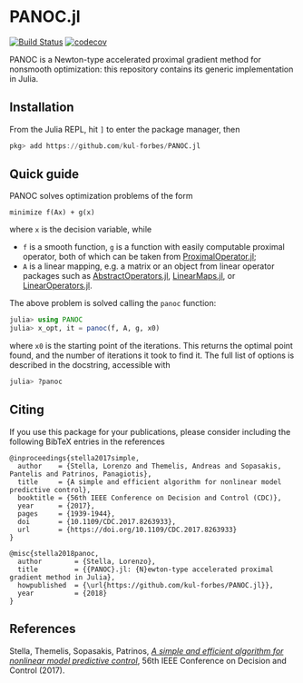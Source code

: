# PANOC.jl

[![Build Status](https://travis-ci.org/kul-forbes/PANOC.jl.svg?branch=master)](https://travis-ci.org/kul-forbes/PANOC.jl)
[![codecov](https://codecov.io/gh/kul-forbes/PANOC.jl/branch/master/graph/badge.svg)](https://codecov.io/gh/kul-forbes/PANOC.jl)

PANOC is a Newton-type accelerated proximal gradient method for nonsmooth
optimization: this repository contains its generic implementation in Julia.

## Installation

From the Julia REPL, hit `]` to enter the package manager, then

```julia
pkg> add https://github.com/kul-forbes/PANOC.jl
```

## Quick guide

PANOC solves optimization problems of the form

```
minimize f(Ax) + g(x)
```

where `x` is the decision variable, while
* `f` is a smooth function, `g` is a function with easily computable
proximal operator, both of which can be taken from
[ProximalOperator.jl](https://github.com/kul-forbes/ProximalOperators.jl);
* `A` is a linear mapping, e.g. a matrix or an object from linear operator
packages such as
[AbstractOperators.jl](https://github.com/kul-forbes/AbstractOperators.jl),
[LinearMaps.jl](https://github.com/Jutho/LinearMaps.jl),
or [LinearOperators.jl](https://github.com/JuliaSmoothOptimizers/LinearOperators.jl).

The above problem is solved calling the `panoc` function:

```julia
julia> using PANOC
julia> x_opt, it = panoc(f, A, g, x0)
```

where `x0` is the starting point of the iterations.
This returns the optimal point found, and the number of iterations it took to find it.
The full list of options is described in the docstring, accessible with

```julia
julia> ?panoc
```

## Citing

If you use this package for your publications, please consider including the
following BibTeX entries in the references

```
@inproceedings{stella2017simple,
  author    = {Stella, Lorenzo and Themelis, Andreas and Sopasakis, Pantelis and Patrinos, Panagiotis},
  title     = {A simple and efficient algorithm for nonlinear model predictive control},
  booktitle = {56th IEEE Conference on Decision and Control (CDC)},
  year      = {2017},
  pages     = {1939-1944},
  doi       = {10.1109/CDC.2017.8263933},
  url       = {https://doi.org/10.1109/CDC.2017.8263933}
}
```

```
@misc{stella2018panoc,
  author        = {Stella, Lorenzo},
  title         = {{PANOC}.jl: {N}ewton-type accelerated proximal gradient method in Julia},
  howpublished  = {\url{https://github.com/kul-forbes/PANOC.jl}},
  year          = {2018}
}
```

## References

Stella, Themelis, Sopasakis, Patrinos, [*A simple and efficient algorithm for nonlinear model predictive control*](https://doi.org/10.1109/CDC.2017.8263933), 56th IEEE Conference on Decision and Control (2017).
